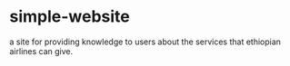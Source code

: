 # simple-website
a site for providing knowledge to users about the services that ethiopian airlines can give.






